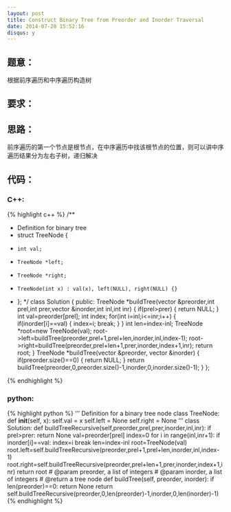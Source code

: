 ```yaml
---
layout: post
title: Construct Binary Tree from Preorder and Inorder Traversal
date: 2014-07-28 15:52:16
disqus: y
---
```


## 题意：
根据前序遍历和中序遍历构造树

## 要求：


## 思路：
前序遍历的第一个节点是根节点，在中序遍历中找该根节点的位置，则可以讲中序遍历结果分为左右子树，递归解决

## 代码：

### C++:

{% highlight c++ %}
/**
 * Definition for binary tree
 * struct TreeNode {
 *     int val;
 *     TreeNode *left;
 *     TreeNode *right;
 *     TreeNode(int x) : val(x), left(NULL), right(NULL) {}
 * };
 */
class Solution {
public:
    TreeNode *buildTree(vector<int> &preorder,int prel,int prer,vector<int> &inorder,int inl,int inr)
    {
        if(prel>prer)
        {
            return NULL;
        }
        int val=preorder[prel];
        int index;
        for(int i=inl;i<=inr;i++)
        {
            if(inorder[i]==val)
            {
                index=i;
                break;
            }
        }
        int len=index-inl;
        TreeNode *root=new TreeNode(val);
        root->left=buildTree(preorder,prel+1,prel+len,inorder,inl,index-1);
        root->right=buildTree(preorder,prel+len+1,prer,inorder,index+1,inr);
        return root;
    }
    TreeNode *buildTree(vector<int> &preorder, vector<int> &inorder) {
        if(preorder.size()==0)
        {
            return NULL;
        }
        return buildTree(preorder,0,preorder.size()-1,inorder,0,inorder.size()-1);
    }
};


 {% endhighlight %}
### python:

{% highlight python %}
‘’’
 Definition for a  binary tree node
 class TreeNode:
     def __init__(self, x):
         self.val = x
         self.left = None
         self.right = None
‘’’
class Solution:
    def buildTreeRecursive(self,preorder,prel,prer,inorder,inl,inr):
        if prel>prer:
            return None
        val=preorder[prel]
        index=0
        for i in range(inl,inr+1):
            if inorder[i]==val:
                index=i
                break
        len=index-inl
        root=TreeNode(val)
        root.left=self.buildTreeRecursive(preorder,prel+1,prel+len,inorder,inl,index-1)
        root.right=self.buildTreeRecursive(preorder,prel+len+1,prer,inorder,index+1,inr)
        return root
    # @param preorder, a list of integers
    # @param inorder, a list of integers
    # @return a tree node
    def buildTree(self, preorder, inorder):
        if len(preorder)==0:
            return None
        return self.buildTreeRecursive(preorder,0,len(preorder)-1,inorder,0,len(inorder)-1)
 {% endhighlight %}
